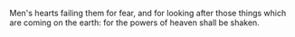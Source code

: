 Men's hearts failing them for fear, and for looking after those things which are coming on the earth: for the powers of heaven shall be shaken.
